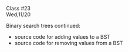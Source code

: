<div class="lecture2">

<div class="column_date">
<p markdown="block">

Class #23 <br>
Wed,11/20

</p>
</div>
<div class="column_materials">
<p markdown="block">

Binary search trees continued:
- source code for adding values to a BST
- source code for removing values from a BST


</p>
</div>

<div class="column_assign">
<p markdown="block">



</p>
</div>

</div>
